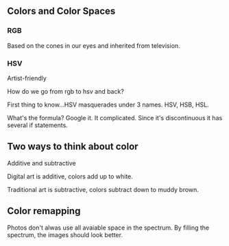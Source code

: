 ## Colors and Color Spaces

### RGB

Based on the cones in our eyes and inherited from television.

### HSV

Artist-friendly

How do we go from rgb to hsv and back?

First thing to know...HSV masquerades under 3 names. HSV, HSB, HSL.

What's the formula? Google it. It complicated. Since it's discontinuous it has several if statements.

## Two ways to think about color

Additive and subtractive

Digital art is additive, colors add up to white.

Traditional art is subtractive, colors subtract down to muddy brown.

## Color remapping

Photos don't alwas use all avaiable space in the spectrum. By filling the spectrum, the images should look better.


